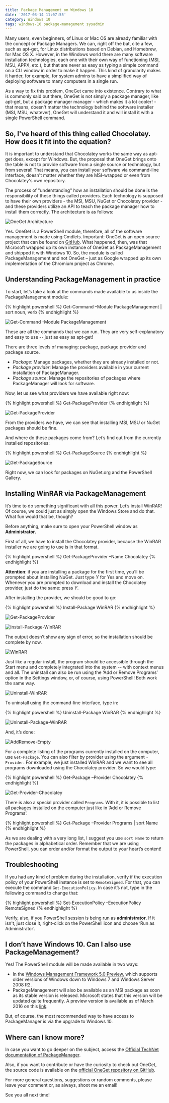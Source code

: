 ```yaml
---
title: Package Management on Windows 10
date: '2017-03-14 11:07:55'
category: Windows 10
tags: windows-10 package-management sysadmin
---
```


Many users, even beginners, of Linux or Mac OS are already familiar with the concept or Package Managers. We can, right off the bat, cite a few, such as apt-get, for Linux distributions based on Debian, and Homebrew, for Mac OS X. However, in the Windows world there are many software installation technologies, each one with their own way of functioning (MSI, MSU, APPX, etc.), but that are never as easy as typing a simple command on a CLI window in order to make it happen. This kind of granularity makes it harder, for example, for system admins to have a simplified way of deploying software to many computers in a single run.

As a way to fix this problem, OneGet came into existence. Contrary to what is commonly said out there, OneGet is not simply a package manager, like apt-get, but a package manager manager - which makes it a lot cooler! - that means, doesn't matter the technology behind the software installer (MSI, MSU, whatever), OneGet will understand it and will install it with a single PowerShell command.

## So, I've heard of this thing called Chocolatey. How does it fit into the equation?

It is important to understand that Chocolatey works the same way as apt-get does, except for Windows. But, the proposal that OneGet brings onto the table is not to provide software from a single source or technology, but from several! That means, you can install your software via command-line interface, doesn't matter whether they are MSI-wrapped or even from Chocolatey's own repository.

The process of "understanding" how an installation should be done is the responsibility of these things called providers. Each technology is supposed to have their own providers - the MSI, MSU, NuGet or Chocolatey provider - and these providers utilize an API to teach the package manager how to install them correctly. The architecture is as follows:

![OneGet Architecture](/images/windows-10-package-management/OneGet-Architecture.png)

Yes. OneGet is a PowerShell module, therefore, all of the software management is made using Cmdlets. Important: OneGet is an open source project that can be found on [GitHub](https://github.com/oneget/oneget). What happened, then, was that Microsoft wrapped up its own instance of OneGet as PackageManagement and shipped it with Windows 10. So, the module is called PackageManagement and not OneGet – just as Google wrapped up its own implementation of the Chromium project as Chrome.

## Understanding PackageManagement in practice

To start, let’s take a look at the commands made available to us inside the PackageManagement module:

{% highlight powershell %}
Get-Command –Module PackageManagement | sort noun, verb
{% endhighlight %}

![Get-Command -Module PackageManagement](/images/windows-10-package-management/Get-Command-Module-PackageManagement.png)

These are all the commands that we can run. They are very self-explanatory and easy to use -- just as easy as apt-get!

There are three levels of managing: package, package provider and package source.

- *Package*: Manage packages, whether they are already installed or not.
- *Package provider*: Manage the providers available in your current installation of PackageManager.
- *Package source*: Manage the repositories of packages where PackageManager will look for software.

Now, let us see what providers we have available right now:

{% highlight powershell %}
Get-PackageProvider
{% endhighlight %}

![Get-PackageProvider](/images/windows-10-package-management/Get-PackageProvider.png)

From the providers we have, we can see that installing MSI, MSU or NuGet packages should be fine.

And where do these packages come from? Let’s find out from the currently installed repositories:

{% highlight powershell %}
Get-PackageSource
{% endhighlight %}

![Get-PackageSource](/images/windows-10-package-management/Get-PackageSource.png)

Right now, we can look for packages on NuGet.org and the PowerShell Gallery.

## Installing WinRAR via PackageManagement

It’s time to do something significant with all this power. Let’s install WinRAR! Of course, we could just as simply open the Windows Store and do that. What fun would that be, though?

Before anything, make sure to open your PowerShell window as **Administrator**.

First of all, we have to install the Chocolatey provider, because the WinRAR installer we are going to use is in that format.

{% highlight powershell %}
Get-PackageProvider –Name Chocolatey
{% endhighlight %}

**Attention**: if you are installing a package for the first time, you’ll be prompted about installing NuGet. Just type *Y* for Yes and move on. Whenever you are prompted to download and install the Chocolatey provider, just do the same: press *Y*.

After installing the provider, we should be good to go:

{% highlight powershell %}
Install-Package WinRAR
{% endhighlight %}

![Get-PackageProvider](/images/windows-10-package-management/Get-PackageProvider-Name-Chocolatey.png)

![Install-Package-WinRAR](/images/windows-10-package-management/Install-Package-WinRAR.png)

The output doesn’t show any sign of error, so the installation should be complete by now.

![WinRAR](/images/windows-10-package-management/WinRAR.png)

Just like a regular install, the program should be accessible through the Start menu and completely integrated into the system -- with context menus and all. The uninstall can also be run using the ‘Add or Remove Programs’ option in the Settings window, or, of course, using PowerShell! Both work the same way.

![Uninstall-WinRAR](/images/windows-10-package-management/Uninstall-WinRAR.png)

To uninstall using the command-line interface, type in:

{% highlight powershell %}
Uninstall-Package WinRAR
{% endhighlight %}

![Uninstall-Package-WinRAR](/images/windows-10-package-management/Uninstall-Package-WinRAR.png)

And, it’s done:

![AddRemove-Empty](/images/windows-10-package-management/AddRemove-Empty-WinRAR.png)

For a complete listing of the programs currently installed on the computer, use `Get-Package`. You can also filter by provider using the argument `-Provider`. For example, we just installed WinRAR and we want to see all programs downloaded using the Chocolatey provider. So we would type:

{% highlight powershell %}
Get-Package –Provider Chocolatey
{% endhighlight %}

![Get-Provider-Chocolatey](/images/windows-10-package-management/Get-Package-Provider-Chocolatey.png)

There is also a special provider called `Programs`. With it, it is possible to list all packages installed on the computer just like in ‘Add or Remove Programs’:

{% highlight powershell %}
Get-Package –Provider Programs | sort Name
{% endhighlight %}

As we are dealing with a very long list, I suggest you use `sort Name` to return the packages in alphabetical order. Remember that we are using PowerShell, you can order and/or format the output to your heart’s content!

## Troubleshooting

If you had any kind of problem during the installation, verify if the execution policy of your PowerShell instance is set to `RemoteSigned`. For that, you can execute the command `Get-ExecutionPolicy`. In case it’s not, type in the following command to change that:

{% highlight powershell %}
Set-ExecutionPolicy –ExecutionPolicy RemoteSigned
{% endhighlight %}

Verify, also, if you PowerShell session is being run as **administrator**. If it isn't, just close it, right-click on the PowerShell icon and choose ‘Run as Administrator’.

## I don’t have Windows 10. Can I also use PackageManagement?

Yes! The PowerShell module will be made available in two ways:

- In the [Windows Management Framework 5.0 Preview](http://www.microsoft.com/en-us/download/details.aspx?id=46889), which supports older versions of Windows down to Windows 7 and Windows Server 2008 R2.
- PackageManagement will also be available as an MSI package as soon as its stable version is released. Microsoft states that this version will be updated quite frequently. A preview version is available as of March 2016 on this [link](https://blogs.msdn.microsoft.com/powershell/2016/03/08/package-management-preview-march-2016-for-powershell-4-3-is-now-available/).

But, of course, the most recommended way to have access to PackageManager is via the upgrade to Windows 10.

## Where can I know more?

In case you want to go deeper on the subject, access the [Official TechNet documentation of PackageManager](https://technet.microsoft.com/en-us/library/dn890706.aspx).

Also, if you want to contribute or have the curiosity to check out OneGet, the source code is available on the [official OneGet repository on GitHub](https://github.com/oneget/oneget).

For more general questions, suggestions or random comments, please leave your comment or, as always, shoot me an email!

See you all next time!